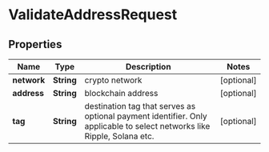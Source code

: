 

# ValidateAddressRequest


## Properties

| Name | Type | Description | Notes |
|------------ | ------------- | ------------- | -------------|
|**network** | **String** | crypto network |  [optional] |
|**address** | **String** | blockchain address |  [optional] |
|**tag** | **String** | destination tag that serves as optional payment identifier. Only applicable to select networks like Ripple, Solana etc. |  [optional] |



